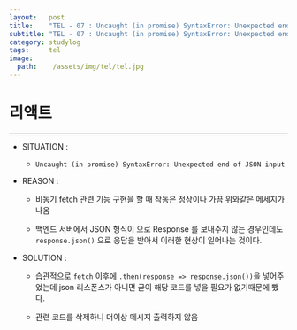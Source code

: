 ```yaml
---
layout:   post
title:    "TEL - 07 : Uncaught (in promise) SyntaxError: Unexpected end of JSON input"
subtitle: "TEL - 07 : Uncaught (in promise) SyntaxError: Unexpected end of JSON input"
category: studylog
tags:     tel
image:
  path:    /assets/img/tel/tel.jpg
---
```

<!-- more -->  
# 리액트  
---  

* SITUATION :  

  * `Uncaught (in promise) SyntaxError: Unexpected end of JSON input`  

* REASON :  

  * 비동기 fetch 관련 기능 구현을 할 때 작동은 정상이나 가끔 위와같은 메세지가 나옴

  * 백엔드 서버에서 JSON 형식이 으로 Response 를 보내주지 않는 경우인데도 `response.json()` 으로
  응답을 받아서 이러한 현상이 일어나는 것이다.  

* SOLUTION :  

  * 습관적으로 `fetch` 이후에 `.then(response => response.json())`을 넣어주었는데
  json 리스폰스가 아니면 굳이 해당 코드를 넣을 필요가 없기때문에 뺐다.  

  * 관련 코드를 삭제하니 더이상 메시지 출력하지 않음  



